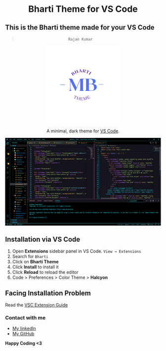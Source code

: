 <h1 align="center">
  Bharti Theme for VS Code
</h1>

## This is the Bharti theme made for your VS Code 
 >                            Rajan Kumar
 <p align="center">
  <img alt="Halcyon Logo" src="image/Bharti-removebg-preview.png" width="250" />
</p>

<p align="center">
  A minimal, dark theme for <a href="https://marketplace.visualstudio.com/items?itemName=Rajankumar.bharti-theme">VS Code</a>.

![demo](image/bharti_theme2.jpg)

## Installation via VS Code

1. Open **Extensions** sidebar panel in VS Code. `View → Extensions`
2. Search for `Bharti`
3. Click on **Bharti Theme** 
4. Click **Install** to install it
5. Click **Reload** to reload the editor
6. Code > Preferences > Color Theme > **Halcyon**

## Facing Installation Problem 

Read the [VSC Extension Guide](https://code.visualstudio.com/docs/editor/extension-marketplace)

### Contact with me 
* [My linkedIn](https://www.linkedin.com/in/krcpr007/)
* [My GitHub](https://github.com/krcpr007)

**Happy Coding <3**
